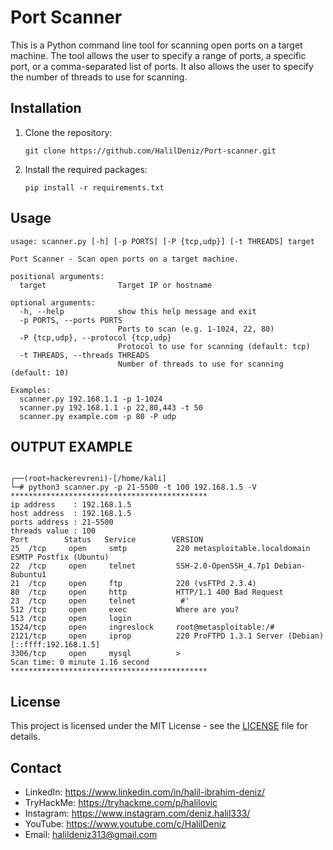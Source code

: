 # Port Scanner

This is a Python command line tool for scanning open ports on a target machine. The tool allows the user to specify a range of ports, a specific port, or a comma-separated list of ports. It also allows the user to specify the number of threads to use for scanning.

## Installation

1. Clone the repository:
    ```
    git clone https://github.com/HalilDeniz/Port-scanner.git
    ```
2. Install the required packages:
    ```
    pip install -r requirements.txt
    ```

## Usage

```
usage: scanner.py [-h] [-p PORTS] [-P {tcp,udp}] [-t THREADS] target

Port Scanner - Scan open ports on a target machine.

positional arguments:
  target                Target IP or hostname

optional arguments:
  -h, --help            show this help message and exit
  -p PORTS, --ports PORTS
                        Ports to scan (e.g. 1-1024, 22, 80)
  -P {tcp,udp}, --protocol {tcp,udp}
                        Protocol to use for scanning (default: tcp)
  -t THREADS, --threads THREADS
                        Number of threads to use for scanning (default: 10)

Examples:
  scanner.py 192.168.1.1 -p 1-1024
  scanner.py 192.168.1.1 -p 22,80,443 -t 50
  scanner.py example.com -p 80 -P udp
```
## OUTPUT EXAMPLE

```

┌──(root💀hackerevreni)-[/home/kali]
└─# python3 scanner.py -p 21-5500 -t 100 192.168.1.5 -V
********************************************
ip address    : 192.168.1.5
host address  : 192.168.1.5
ports address : 21-5500
threads value : 100
Port        Status   Service        VERSION
25  /tcp     open     smtp           220 metasploitable.localdomain ESMTP Postfix (Ubuntu)
22  /tcp     open     telnet         SSH-2.0-OpenSSH_4.7p1 Debian-8ubuntu1
21  /tcp     open     ftp            220 (vsFTPd 2.3.4)
80  /tcp     open     http           HTTP/1.1 400 Bad Request
23  /tcp     open     telnet          #' 
512 /tcp     open     exec           Where are you?
513 /tcp     open     login          
1524/tcp     open     ingreslock     root@metasploitable:/#
2121/tcp     open     iprop          220 ProFTPD 1.3.1 Server (Debian) [::ffff:192.168.1.5]
3306/tcp     open     mysql          >
Scan time: 0 minute 1.16 second
********************************************
```



## License

This project is licensed under the MIT License - see the [LICENSE](LICENSE) file for details.

## Contact

- LinkedIn: https://www.linkedin.com/in/halil-ibrahim-deniz/
- TryHackMe: https://tryhackme.com/p/halilovic
- Instagram: https://www.instagram.com/deniz.halil333/
- YouTube: https://www.youtube.com/c/HalilDeniz
- Email: halildeniz313@gmail.com
